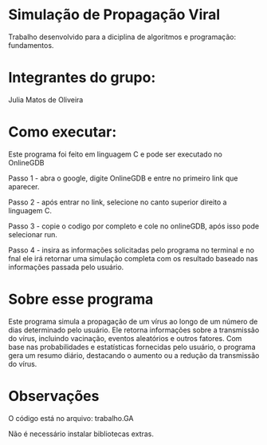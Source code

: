 # Simulação de Propagação Viral

Trabalho desenvolvido para a diciplina de algoritmos e programação: fundamentos.

# Integrantes do grupo:
Julia Matos de Oliveira

# Como executar:
Este programa foi feito em linguagem C e pode ser executado no OnlineGDB

Passo 1 - abra o google, digite OnlineGDB e entre no primeiro link que aparecer.

Passo 2 - após entrar no link, selecione no canto superior direito a linguagem C.

Passo 3 - copie o codigo por completo e cole no onlineGDB, após isso pode selecionar run.

Passo 4 - insira as informações solicitadas pelo programa no terminal e no fnal ele irá retornar uma simulação 
completa com os resultado baseado nas informações passada pelo usuário. 


# Sobre esse programa
Este programa simula a propagação de um vírus ao longo de um número de dias determinado pelo usuário. Ele retorna informações sobre a transmissão do vírus, incluindo vacinação, eventos aleatórios e outros fatores. Com base nas probabilidades e estatísticas fornecidas pelo usuário, o programa gera um resumo diário, destacando o aumento ou a redução da transmissão do vírus.

# Observações
O código está no arquivo: trabalho.GA

Não é necessário instalar bibliotecas extras.
